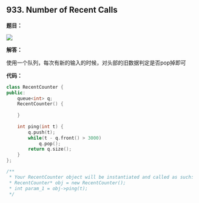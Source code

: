 ## 933. Number of Recent Calls

**题目：**

![](http://cdn.zergzerg.cn/2018-11-04_53leet_933.png)

**解答：**

使用一个队列，每次有新的输入的时候，对头部的旧数据判定是否pop掉即可

**代码：**

```cpp
class RecentCounter {
public:
    queue<int> q;
    RecentCounter() {
        
    }
    
    int ping(int t) {
        q.push(t);
        while(t - q.front() > 3000)
            q.pop();
        return q.size();
    }
};

/**
 * Your RecentCounter object will be instantiated and called as such:
 * RecentCounter* obj = new RecentCounter();
 * int param_1 = obj->ping(t);
 */
```

